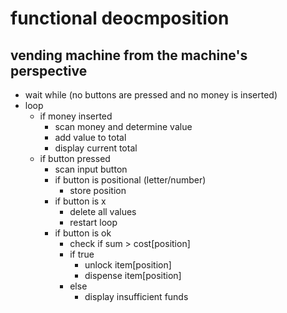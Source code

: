 # functional deocmposition

## vending machine from the machine's perspective

- wait while (no buttons are pressed and no money is inserted)
- loop 
	- if money inserted
		- scan money and determine value
		- add value to total 
		- display current total
	- if button pressed
		- scan input button
		- if button is positional (letter/number)
			- store position
		- if button is x
			- delete all values
			- restart loop
		- if button is ok
			- check if sum > cost[position]
			- if true
				- unlock item[position]
				- dispense item[position]
			- else
				- display insufficient funds

				
		
